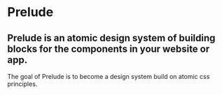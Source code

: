 # Prelude

## Prelude is an atomic design system of building blocks for the components in your website or app. 

The goal of Prelude is to become a design system build on atomic css principles.
